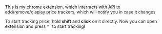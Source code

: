 This is my chrome extension, which interracts with [API](https://github.com/Vanodium/PriceTracker-API) to add/remove/display price trackers, which will notify you in case it changes

To start tracking price, hold **shift** and **click** on it directly. Now you can open extension and press <img width="13" alt="**+**" src="https://github.com/user-attachments/assets/74a6b41d-5fed-4180-9da6-359a34fa3d91"> to start tracking!
